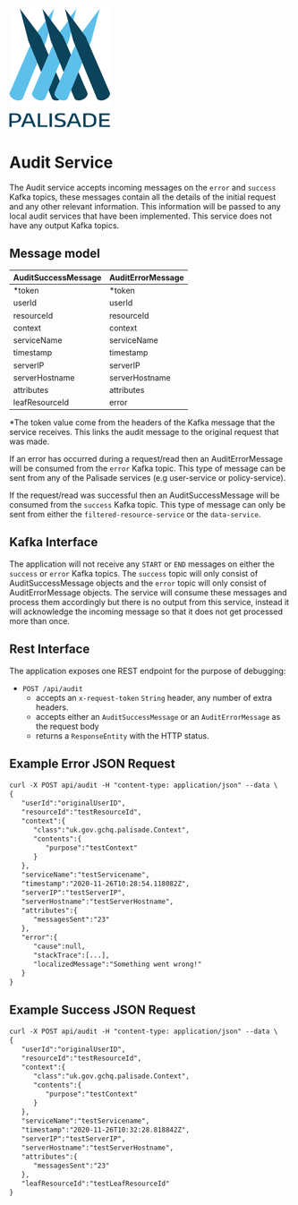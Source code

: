 <!---
Copyright 2018-2021 Crown Copyright

Licensed under the Apache License, Version 2.0 (the "License");
you may not use this file except in compliance with the License.
You may obtain a copy of the License at

  http://www.apache.org/licenses/LICENSE-2.0

Unless required by applicable law or agreed to in writing, software
distributed under the License is distributed on an "AS IS" BASIS,
WITHOUT WARRANTIES OR CONDITIONS OF ANY KIND, either express or implied.
See the License for the specific language governing permissions and
limitations under the License.
--->

# <img src="../logos/logo.svg" width="180">

# Audit Service

The Audit service accepts incoming messages on the `error` and `success` Kafka topics, these messages
contain all the details of the initial request and any other relevant information. This information
will be passed to any local audit services that have been implemented. This service does not have any
output Kafka topics.

## Message model

| AuditSuccessMessage | AuditErrorMessage | 
|:--------------------|:------------------|
| *token              | *token            |
| userId              | userId            | 
| resourceId          | resourceId        | 
| context             | context           | 
| serviceName         | serviceName       | 
| timestamp           | timestamp         | 
| serverIP            | serverIP          | 
| serverHostname      | serverHostname    |
| attributes          | attributes        |
| leafResourceId      | error             |

*The token value come from the headers of the Kafka message that the service receives. This links the
audit message to the original request that was made.

If an error has occurred during a request/read then an AuditErrorMessage will be consumed from
the `error` Kafka topic. This type of message can be sent from any of the Palisade services 
(e.g user-service or policy-service).

If the request/read was successful then an AuditSuccessMessage will be consumed from the `success`
Kafka topic. This type of message can only be sent from either the `filtered-resource-service` or
the `data-service`.

## Kafka Interface

The application will not receive any `START` or `END` messages on either the `success` or `error` Kafka topics.
The `success` topic will only consist of AuditSuccessMessage objects and the `error` topic will only consist of 
AuditErrorMessage objects. The service will consume these messages and process them accordingly but there is no
output from this service, instead it will acknowledge the incoming message so that it does not get processed more than
once.

## Rest Interface

The application exposes one REST endpoint for the purpose of debugging:
* `POST /api/audit`
  - accepts an `x-request-token` `String` header, any number of extra headers.
  - accepts either an `AuditSuccessMessage` or an `AuditErrorMessage` as the request body
  - returns a `ResponseEntity` with the HTTP status.
  
## Example Error JSON Request
```
curl -X POST api/audit -H "content-type: application/json" --data \
{
   "userId":"originalUserID",
   "resourceId":"testResourceId",
   "context":{
      "class":"uk.gov.gchq.palisade.Context",
      "contents":{
         "purpose":"testContext"
      }
   },
   "serviceName":"testServicename",
   "timestamp":"2020-11-26T10:28:54.118082Z",
   "serverIP":"testServerIP",
   "serverHostname":"testServerHostname",
   "attributes":{
      "messagesSent":"23"
   },
   "error":{
      "cause":null,
      "stackTrace":[...],
      "localizedMessage":"Something went wrong!"
   }
}
```

## Example Success JSON Request
```
curl -X POST api/audit -H "content-type: application/json" --data \
{
   "userId":"originalUserID",
   "resourceId":"testResourceId",
   "context":{
      "class":"uk.gov.gchq.palisade.Context",
      "contents":{
         "purpose":"testContext"
      }
   },
   "serviceName":"testServicename",
   "timestamp":"2020-11-26T10:32:28.818842Z",
   "serverIP":"testServerIP",
   "serverHostname":"testServerHostname",
   "attributes":{
      "messagesSent":"23"
   },
   "leafResourceId":"testLeafResourceId"
}
```